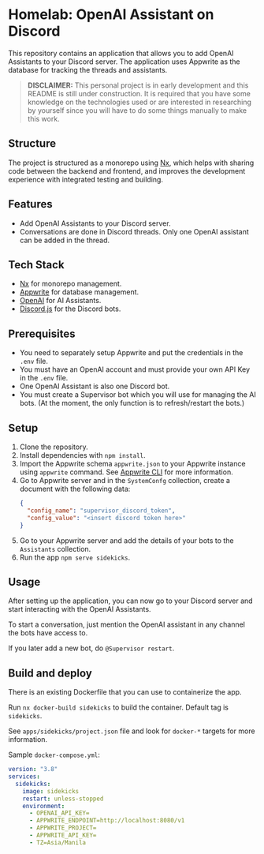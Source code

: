 # Homelab: OpenAI Assistant on Discord

This repository contains an application that allows you to add OpenAI Assistants to your Discord server. The application uses Appwrite as the database for tracking the threads and assistants.

> **DISCLAIMER:** This personal project is in early development and this README is still under construction. It is required that you have some knowledge on the technologies used or are interested in researching by yourself since you will have to do some things manually to make this work.

## Structure

The project is structured as a monorepo using [Nx](https://nx.dev/), which helps with sharing code between the backend and frontend, and improves the development experience with integrated testing and building.

## Features

- Add OpenAI Assistants to your Discord server.
- Conversations are done in Discord threads. Only one OpenAI assistant can be added in the thread.

## Tech Stack

- [Nx](https://nx.dev/) for monorepo management.
- [Appwrite](https://appwrite.io/) for database management.
- [OpenAI](https://openai.com/) for AI Assistants.
- [Discord.js](https://discordjs.org) for the Discord bots.

## Prerequisites

- You need to separately setup Appwrite and put the credentials in the `.env` file.
- You must have an OpenAI account and must provide your own API Key in the `.env` file.
- One OpenAI Assistant is also one Discord bot.
- You must create a Supervisor bot which you will use for managing the AI bots. (At the moment, the only function is to refresh/restart the bots.)

## Setup

1. Clone the repository.
2. Install dependencies with `npm install`.
3. Import the Appwrite schema `appwrite.json` to your Appwrite instance using `appwrite` command. See [Appwrite CLI](https://appwrite.io/docs/tooling/command-line/installation) for more information.
4. Go to Appwrite server and in the `SystemConfg` collection, create a document with the following data:
    ```json
    {
      "config_name": "supervisor_discord_token",
      "config_value": "<insert discord token here>"
    }
    ```
5. Go to your Appwrite server and add the details of your bots to the `Assistants` collection.
6. Run the app `npm serve sidekicks`.

## Usage

After setting up the application, you can now go to your Discord server and start interacting with the OpenAI Assistants.

To start a conversation, just mention the OpenAI assistant in any channel the bots have access to.

If you later add a new bot, do `@Supervisor restart`.

## Build and deploy

There is an existing Dockerfile that you can use to containerize the app.

Run `nx docker-build sidekicks` to build the container. Default tag is `sidekicks`. 

See `apps/sidekicks/project.json` file and look for `docker-*` targets for more information.

Sample `docker-compose.yml`:

```yaml
version: "3.8"
services:
  sidekicks:
    image: sidekicks
    restart: unless-stopped
    environment:
      - OPENAI_API_KEY=
      - APPWRITE_ENDPOINT=http://localhost:8080/v1
      - APPWRITE_PROJECT=
      - APPWRITE_API_KEY=
      - TZ=Asia/Manila
```
